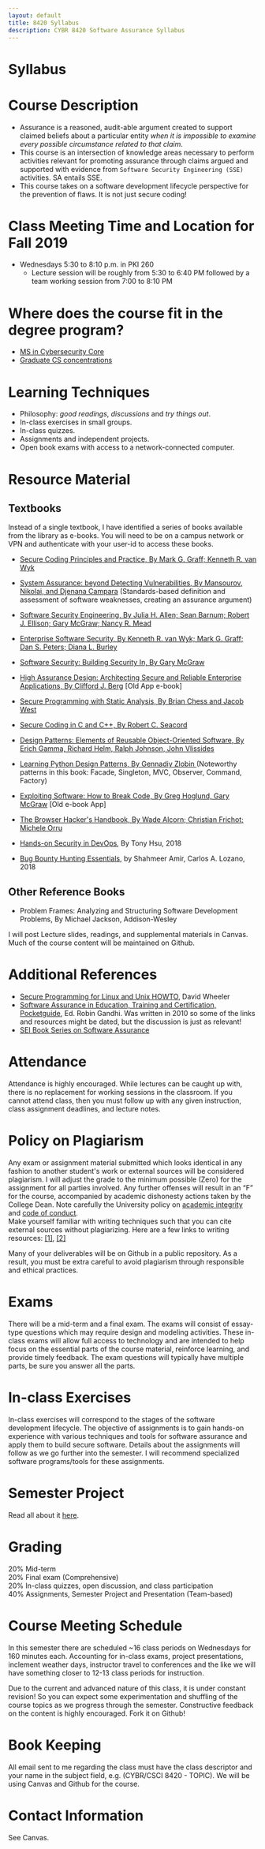 ```yaml
---
layout: default
title: 8420 Syllabus
description: CYBR 8420 Software Assurance Syllabus
---
```

# Syllabus

# Course Description
* Assurance is a reasoned, audit-able argument created to support claimed beliefs about a particular entity *when it is impossible to examine every possible circumstance related to that claim*.
* This course is an intersection of knowledge areas necessary to perform activities relevant for promoting assurance through claims argued and supported with evidence from `Software Security Engineering (SSE)` activities. SA entails SSE.
* This course takes on a software development lifecycle perspective for the prevention of flaws. It is not just secure coding!

# Class Meeting Time and Location for Fall 2019
* Wednesdays 5:30 to 8:10 p.m. in PKI 260
  - Lecture session will be roughly from 5:30 to 6:40 PM followed by a team working session from 7:00 to 8:10 PM

# Where does the course fit in the degree program?
* [MS in Cybersecurity Core](https://www.unomaha.edu/college-of-information-science-and-technology/school-of-interdisciplinary-informatics/cybersecurity/ms-cybr-reqs.php)  
* [Graduate CS concentrations](https://www.unomaha.edu/college-of-information-science-and-technology/computer-science/graduate/graduate-concentrations.php)

# Learning Techniques
* Philosophy: *good readings*, *discussions* and *try things out*.
* In-class exercises in small groups.
* In-class quizzes.
* Assignments and independent projects.
* Open book exams with access to a network-connected computer.

# Resource Material
## Textbooks

Instead of a single textbook, I have identified a series of books available from the library as e-books. You will need to be on a campus network or VPN and authenticate with your user-id to access these books.

* [Secure Coding Principles and Practice, By Mark G. Graff; Kenneth R. van Wyk](https://www.safaribooksonline.com/library/view/secure-coding-principles/0596002424)

* [System Assurance: beyond Detecting Vulnerabilities, By Mansourov, Nikolai, and Djenana Campara](https://www.safaribooksonline.com/library/view/system-assurance/9780123814142) (Standards-based definition and assessment of software weaknesses, creating an assurance argument)

* [Software Security Engineering, By Julia H. Allen; Sean Barnum; Robert J. Ellison; Gary McGraw; Nancy R. Mead](https://www.safaribooksonline.com/library/view/software-security-engineering/9780321559685)

* [Enterprise Software Security, By Kenneth R. van Wyk; Mark G. Graff; Dan S. Peters; Diana L. Burley](https://www.safaribooksonline.com/library/view/enterprise-software-security/9780321604378)

* [Software Security: Building Security In, By Gary McGraw](https://www.safaribooksonline.com/library/view/software-security-building/0321356705)

* [High Assurance Design: Architecting Secure and Reliable Enterprise Applications, By Clifford J. Berg](http://proquest.safaribooksonline.com.leo.lib.unomaha.edu/0321375777) [Old App e-book]

* [Secure Programming with Static Analysis, By Brian Chess and Jacob West](https://www.safaribooksonline.com/library/view/secure-programming-with/9780321424778)

* [Secure Coding in C and C++, By Robert C. Seacord](https://www.safaribooksonline.com/library/view/secure-coding-in/9780132981989)

* [Design Patterns: Elements of Reusable Object-Oriented Software, By Erich Gamma, Richard Helm, Ralph Johnson, John Vlissides](https://www.safaribooksonline.com/library/view/design-patterns-elements/0201633612)

* [Learning Python Design Patterns, By Gennadiy Zlobin ](https://www.safaribooksonline.com/library/view/learning-python-design/9781783283378)(Noteworthy patterns in this book: Facade, Singleton, MVC, Observer, Command, Factory)

* [Exploiting Software: How to Break Code, By Greg Hoglund, Gary McGraw](http://proquest.safaribooksonline.com.leo.lib.unomaha.edu/0201786958) [Old e-book App]

* [The Browser Hacker's Handbook, By Wade Alcorn; Christian Frichot; Michele Orru](https://www.safaribooksonline.com/library/view/the-browser-hackers/9781118662090)

* [Hands-on Security in DevOps](https://learning.oreilly.com/library/view/hands-on-security-in/9781788995504/), By Tony Hsu, 2018

* [Bug Bounty Hunting Essentials](https://learning.oreilly.com/library/view/bug-bounty-hunting/9781788626897/), by Shahmeer Amir, Carlos A. Lozano, 2018

## Other Reference Books

* Problem Frames: Analyzing and Structuring Software Development Problems, By Michael Jackson, Addison-Wesley

I will post Lecture slides, readings, and supplemental materials in Canvas. Much of the course content will be maintained on Github.

# Additional References

* [Secure Programming for Linux and Unix HOWTO](http://www.dwheeler.com/secure-programs/Secure-Programs-HOWTO/index.html), David Wheeler  
* [Software Assurance in Education, Training and Certification, Pocketguide](https://robinagandhi.github.io/swa/resources/pocketguide.pdf), Ed. Robin Gandhi. Was written in 2010 so some of the links and resources might be dated, but the discussion is just as relevant!
* [SEI Book Series on Software Assurance](http://resources.sei.cmu.edu/library/asset-view.cfm?assetid=465870)

# Attendance
Attendance is highly encouraged. While lectures can be caught up with, there is no replacement for working sessions in the classroom. If you cannot attend class, then you must follow up with any given instruction, class assignment deadlines, and lecture notes.

# Policy on Plagiarism
Any exam or assignment material submitted which looks identical in any fashion to another student's work or external sources will be considered plagiarism. I will adjust the grade to the minimum possible (Zero) for the assignment for all parties involved. Any further offenses will result in an “F” for the course, accompanied by academic dishonesty actions taken by the College Dean. Note carefully the University policy on [academic integrity](http://goo.gl/NVWUBy) and [code of conduct](https://www.unomaha.edu/student-life/student-conduct-and-community-standards/policies/code-of-conduct.php).  
Make yourself familiar with writing techniques such that you can cite external sources without plagiarizing. Here are a few links to writing resources: [[1]](https://owl.purdue.edu/owl/research_and_citation/using_research/quoting_paraphrasing_and_summarizing/index.html), [[2]](https://owl.purdue.edu/owl/research_and_citation/using_research/quoting_paraphrasing_and_summarizing/paraphrasing.html)

Many of your deliverables will be on Github in a public repository. As a result, you must be extra careful to avoid plagiarism through responsible and ethical practices.

# Exams
There will be a mid-term and a final exam. The exams will consist of essay-type questions which may require design and modeling activities. These in-class exams will allow full access to technology and are intended to help focus on the essential parts of the course material, reinforce learning, and provide timely feedback. The exam questions will typically have multiple parts, be sure you answer all the parts.

# In-class Exercises
In-class exercises will correspond to the stages of the software development lifecycle. The objective of assignments is to gain hands-on experience with various techniques and tools for software assurance and apply them to build secure software. Details about the assignments will follow as we go further into the semester. I will recommend specialized software programs/tools for these assignments.

# Semester Project
Read all about it [here](https://robinagandhi.github.io/swa/pages/project.html).

# Grading
20% Mid-term  
20% Final exam (Comprehensive)  
20% In-class quizzes, open discussion, and class participation  
40% Assignments, Semester Project and Presentation (Team-based)  

# Course Meeting Schedule
In this semester there are scheduled ~16 class periods on Wednesdays for 160 minutes each. Accounting for in-class exams, project presentations, inclement weather days, instructor travel to conferences and the like we will have something closer to 12-13 class periods for instruction.

Due to the current and advanced nature of this class, it is under constant revision! So you can expect some experimentation and shuffling of the course topics as we progress through the semester. Constructive feedback on the content is highly encouraged. Fork it on Github!

# Book Keeping
All email sent to me regarding the class must have the class descriptor and your name in the subject field, e.g. (CYBR/CSCI 8420 - TOPIC). We will be using Canvas and Github for the course.

# Contact Information
See Canvas.
